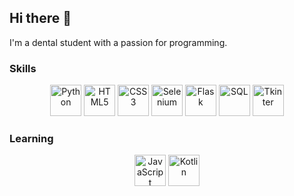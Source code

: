 ## Hi there 👋

I'm a dental student with a passion for programming.

### Skills
<p align="center">
   <img src="https://cdn.jsdelivr.net/gh/devicons/devicon/icons/python/python-original.svg" alt="Python" width="50" height="50">
   <img src="https://cdn.jsdelivr.net/gh/devicons/devicon/icons/html5/html5-original.svg" alt="HTML5" width="50" height="50">
   <img src="https://cdn.jsdelivr.net/gh/devicons/devicon/icons/css3/css3-original.svg" alt="CSS3" width="50" height="50">
   <img src="https://cdn.jsdelivr.net/gh/devicons/devicon/icons/selenium/selenium-original.svg" alt="Selenium" width="50" height="50">
   <img src="https://cdn.jsdelivr.net/gh/devicons/devicon/icons/flask/flask-original.svg" alt="Flask" width="50" height="50">
   <img src="https://cdn.jsdelivr.net/gh/devicons/devicon/icons/sql/sql-original.svg" alt="SQL" width="50" height="50">
   <img src="https://cdn.jsdelivr.net/gh/devicons/devicon/icons/tkinter/tkinter-original.svg" alt="Tkinter" width="50" height="50">
</p>

### Learning
<p align="center">
   <img src="https://cdn.jsdelivr.net/gh/devicons/devicon/icons/javascript/javascript-original.svg" alt="JavaScript" width="50" height="50">
   <img src="https://cdn.jsdelivr.net/gh/devicons/devicon/icons/kotlin/kotlin-original.svg" alt="Kotlin" width="50" height="50">
</p>
